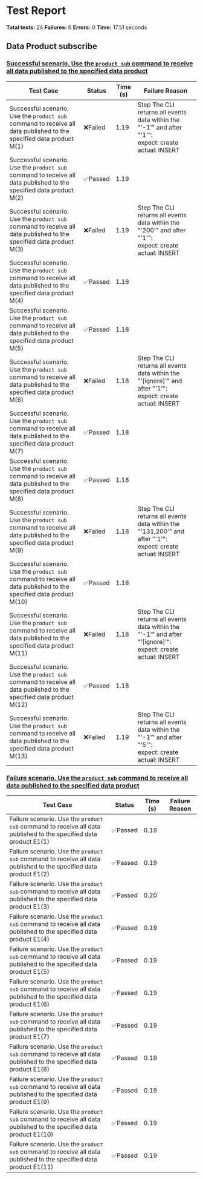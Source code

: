 # Test Report

**Total tests:** 24
**Failures:** 6
**Errors:** 0
**Time:** 17.51 seconds

## Data Product subscribe


### [Successful scenario. Use the `product sub` command to receive all data published to the specified data product](https://github.com/BrobridgeOrg/gravity-cli-tests/tree/main/data_product_subscribe_test/data_product_subscribe_test.feature#L9)

| Test Case | Status | Time (s) | Failure Reason |
|-----------|--------|----------|----------------|
| Successful scenario. Use the `product sub` command to receive all data published to the specified data product M(1)  | ❌Failed | 1.19 | Step The CLI returns all events data within the "'-1'" and after "'1'": <br>expect: create <br>actual: INSERT |
| Successful scenario. Use the `product sub` command to receive all data published to the specified data product M(2)  | ✅Passed | 1.19 |  |
| Successful scenario. Use the `product sub` command to receive all data published to the specified data product M(3)  | ❌Failed | 1.19 | Step The CLI returns all events data within the "'200'" and after "'1'": <br>expect: create <br>actual: INSERT |
| Successful scenario. Use the `product sub` command to receive all data published to the specified data product M(4)  | ✅Passed | 1.18 |  |
| Successful scenario. Use the `product sub` command to receive all data published to the specified data product M(5)  | ✅Passed | 1.18 |  |
| Successful scenario. Use the `product sub` command to receive all data published to the specified data product M(6)  | ❌Failed | 1.18 | Step The CLI returns all events data within the "'[ignore]'" and after "'1'": <br>expect: create <br>actual: INSERT |
| Successful scenario. Use the `product sub` command to receive all data published to the specified data product M(7)  | ✅Passed | 1.18 |  |
| Successful scenario. Use the `product sub` command to receive all data published to the specified data product M(8)  | ✅Passed | 1.18 |  |
| Successful scenario. Use the `product sub` command to receive all data published to the specified data product M(9)  | ❌Failed | 1.18 | Step The CLI returns all events data within the "'131,200'" and after "'1'": <br>expect: create <br>actual: INSERT |
| Successful scenario. Use the `product sub` command to receive all data published to the specified data product M(10)  | ✅Passed | 1.18 |  |
| Successful scenario. Use the `product sub` command to receive all data published to the specified data product M(11)  | ❌Failed | 1.18 | Step The CLI returns all events data within the "'-1'" and after "'[ignore]'": <br>expect: create <br>actual: INSERT |
| Successful scenario. Use the `product sub` command to receive all data published to the specified data product M(12)  | ✅Passed | 1.18 |  |
| Successful scenario. Use the `product sub` command to receive all data published to the specified data product M(13)  | ❌Failed | 1.19 | Step The CLI returns all events data within the "'-1'" and after "'5'": <br>expect: create <br>actual: INSERT |

### [Failure scenario. Use the `product sub` command to receive all data published to the specified data product](https://github.com/BrobridgeOrg/gravity-cli-tests/tree/main/data_product_subscribe_test/data_product_subscribe_test.feature#L34)

| Test Case | Status | Time (s) | Failure Reason |
|-----------|--------|----------|----------------|
| Failure scenario. Use the `product sub` command to receive all data published to the specified data product E1(1)  | ✅Passed | 0.19 |  |
| Failure scenario. Use the `product sub` command to receive all data published to the specified data product E1(2)  | ✅Passed | 0.19 |  |
| Failure scenario. Use the `product sub` command to receive all data published to the specified data product E1(3)  | ✅Passed | 0.20 |  |
| Failure scenario. Use the `product sub` command to receive all data published to the specified data product E1(4)  | ✅Passed | 0.19 |  |
| Failure scenario. Use the `product sub` command to receive all data published to the specified data product E1(5)  | ✅Passed | 0.19 |  |
| Failure scenario. Use the `product sub` command to receive all data published to the specified data product E1(6)  | ✅Passed | 0.19 |  |
| Failure scenario. Use the `product sub` command to receive all data published to the specified data product E1(7)  | ✅Passed | 0.19 |  |
| Failure scenario. Use the `product sub` command to receive all data published to the specified data product E1(8)  | ✅Passed | 0.19 |  |
| Failure scenario. Use the `product sub` command to receive all data published to the specified data product E1(9)  | ✅Passed | 0.19 |  |
| Failure scenario. Use the `product sub` command to receive all data published to the specified data product E1(10)  | ✅Passed | 0.19 |  |
| Failure scenario. Use the `product sub` command to receive all data published to the specified data product E1(11)  | ✅Passed | 0.19 |  |

